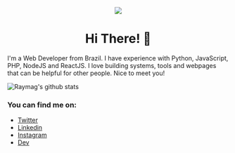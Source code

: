 <p align="center">
<img src="https://media.giphy.com/media/3o7aCWilym9nS7Q2I0/giphy.gif" >
</p>

<h1 align="center">Hi There! 👋</h1>
<p> I'm a Web Developer from Brazil. I have experience with Python, JavaScript, PHP, NodeJS and ReactJS. I love building systems, tools and webpages that can be helpful for other people. Nice to meet you!</p>

![Raymag's github stats](https://github-readme-stats.vercel.app/api?username=raymag&show_icons=true&theme=tokyonight)

### You can find me on:
- [Twitter](https://twitter.com/C_IMagno)
- [Linkedin](https://www.linkedin.com/in/carlos-magno-2002/)
- [Instagram](https://www.instagram.com/blayde88/)
- [Dev](https://dev.to/raymag)
